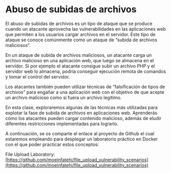 # Abuso de subidas de archivos

El abuso de subidas de archivos es un tipo de ataque que se produce cuando un atacante aprovecha las vulnerabilidades en las aplicaciones web que permiten a los usuarios cargar archivos en el servidor. Este tipo de ataque se conoce comúnmente como un ataque de “subida de archivos maliciosos“.

En un ataque de subida de archivos maliciosos, un atacante carga un archivo malicioso en una aplicación web, que luego se almacena en el servidor. Si por ejemplo el atacante consigue subir un archivo PHP y el servidor web lo almacena, podría conseguir ejecución remota de comandos y tomar el control del servidor.

Los atacantes también pueden utilizar técnicas de “falsificación de tipos de archivos” para engañar a una aplicación web con el objetivo de que acepte un archivo malicioso como si fuera un archivo legítimo.

En esta clase, exploraremos algunas de las técnicas más utilizadas para explotar la fase de subida de archivos en aplicaciones web. Aprenderás cómo los atacantes pueden cargar contenido malicioso, además de eludir diferentes restricciones implementadas para lograrlo.

A continuación, se os comparte el enlace al proyecto de Github el cual estaremos empleando para desplegar un laboratorio práctico en Docker con el que poder practicar estos conceptos:

File Upload Laboratory: [https://github.com/moeinfatehi/file_upload_vulnerability_scenarios](https://github.com/moeinfatehi/file_upload_vulnerability_scenarios)
